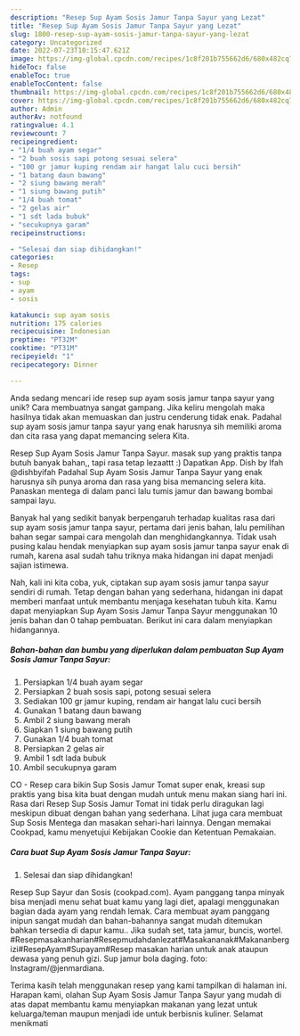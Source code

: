 ```yaml
---
description: "Resep Sup Ayam Sosis Jamur Tanpa Sayur yang Lezat"
title: "Resep Sup Ayam Sosis Jamur Tanpa Sayur yang Lezat"
slug: 1800-resep-sup-ayam-sosis-jamur-tanpa-sayur-yang-lezat
category: Uncategorized
date: 2022-07-23T10:15:47.621Z
image: https://img-global.cpcdn.com/recipes/1c8f201b755662d6/680x482cq70/sup-ayam-sosis-jamur-tanpa-sayur-foto-resep-utama.jpg
hideToc: false
enableToc: true
enableTocContent: false
thumbnail: https://img-global.cpcdn.com/recipes/1c8f201b755662d6/680x482cq70/sup-ayam-sosis-jamur-tanpa-sayur-foto-resep-utama.jpg
cover: https://img-global.cpcdn.com/recipes/1c8f201b755662d6/680x482cq70/sup-ayam-sosis-jamur-tanpa-sayur-foto-resep-utama.jpg
author: Admin
authorAv: notfound
ratingvalue: 4.1
reviewcount: 7
recipeingredient:
- "1/4 buah ayam segar"
- "2 buah sosis sapi potong sesuai selera"
- "100 gr jamur kuping rendam air hangat lalu cuci bersih"
- "1 batang daun bawang"
- "2 siung bawang merah"
- "1 siung bawang putih"
- "1/4 buah tomat"
- "2 gelas air"
- "1 sdt lada bubuk"
- "secukupnya garam"
recipeinstructions:

- "Selesai dan siap dihidangkan!"
categories:
- Resep
tags:
- sup
- ayam
- sosis

katakunci: sup ayam sosis 
nutrition: 175 calories
recipecuisine: Indonesian
preptime: "PT32M"
cooktime: "PT31M"
recipeyield: "1"
recipecategory: Dinner

---
```





Anda sedang mencari ide resep sup ayam sosis jamur tanpa sayur yang unik? Cara membuatnya sangat gampang. Jika keliru mengolah maka hasilnya tidak akan memuaskan dan justru cenderung tidak enak. Padahal sup ayam sosis jamur tanpa sayur yang enak harusnya sih memiliki aroma dan cita rasa yang dapat memancing selera Kita.





Resep Sup Ayam Sosis Jamur Tanpa Sayur. masak sup yang praktis tanpa butuh banyak bahan,, tapi rasa tetap lezaattt :) Dapatkan App. Dish by Ifah @dishbyifah Padahal Sup Ayam Sosis Jamur Tanpa Sayur yang enak harusnya sih punya aroma dan rasa yang bisa memancing selera kita. Panaskan mentega di dalam panci lalu tumis jamur dan bawang bombai sampai layu.

Banyak hal yang sedikit banyak berpengaruh terhadap kualitas rasa dari sup ayam sosis jamur tanpa sayur, pertama dari jenis bahan, lalu pemilihan bahan segar sampai cara mengolah dan menghidangkannya. Tidak usah pusing kalau hendak menyiapkan sup ayam sosis jamur tanpa sayur enak di rumah, karena asal sudah tahu triknya maka hidangan ini dapat menjadi sajian istimewa.






Nah, kali ini kita coba, yuk, ciptakan sup ayam sosis jamur tanpa sayur sendiri di rumah. Tetap dengan bahan yang sederhana, hidangan ini dapat memberi manfaat untuk membantu menjaga kesehatan tubuh kita. Kamu dapat menyiapkan Sup Ayam Sosis Jamur Tanpa Sayur menggunakan 10 jenis bahan dan 0 tahap pembuatan. Berikut ini cara dalam menyiapkan hidangannya.

<!--inarticleads1-->

##### Bahan-bahan dan bumbu yang diperlukan dalam pembuatan Sup Ayam Sosis Jamur Tanpa Sayur:

1. Persiapkan 1/4 buah ayam segar
1. Persiapkan 2 buah sosis sapi, potong sesuai selera
1. Sediakan 100 gr jamur kuping, rendam air hangat lalu cuci bersih
1. Gunakan 1 batang daun bawang
1. Ambil 2 siung bawang merah
1. Siapkan 1 siung bawang putih
1. Gunakan 1/4 buah tomat
1. Persiapkan 2 gelas air
1. Ambil 1 sdt lada bubuk
1. Ambil secukupnya garam


CO - Resep cara bikin Sup Sosis Jamur Tomat super enak, kreasi sup praktis yang bisa kita buat dengan mudah untuk menu makan siang hari ini. Rasa dari Resep Sup Sosis Jamur Tomat ini tidak perlu diragukan lagi meskipun dibuat dengan bahan yang sederhana. Lihat juga cara membuat Sup Sosis Mentega dan masakan sehari-hari lainnya. Dengan memakai Cookpad, kamu menyetujui Kebijakan Cookie dan Ketentuan Pemakaian. 

<!--inarticleads2-->

##### Cara buat Sup Ayam Sosis Jamur Tanpa Sayur:


1. Selesai dan siap dihidangkan!

Resep Sup Sayur dan Sosis (cookpad.com). Ayam panggang tanpa minyak bisa menjadi menu sehat buat kamu yang lagi diet, apalagi menggunakan bagian dada ayam yang rendah lemak. Cara membuat ayam panggang inipun sangat mudah dan bahan-bahannya sangat mudah ditemukan bahkan tersedia di dapur kamu.. Jika sudah set, tata jamur, buncis, wortel. #Resepmasakanharian#Resepmudahdanlezat#Masakananak#Makananbergizi#ResepAyam#Supayam#Resep masakan harian untuk anak ataupun dewasa yang penuh gizi. Sup jamur bola daging. foto: Instagram/@jenmardiana. 

Terima kasih telah menggunakan resep yang kami tampilkan di halaman ini. Harapan kami, olahan Sup Ayam Sosis Jamur Tanpa Sayur yang mudah di atas dapat membantu kamu menyiapkan makanan yang lezat untuk keluarga/teman maupun menjadi ide untuk berbisnis kuliner. Selamat menikmati
